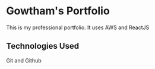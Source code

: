# Gowtham's Portfolio

This is my professional portfolio. It uses AWS and ReactJS

## Technologies Used
Git and Github
